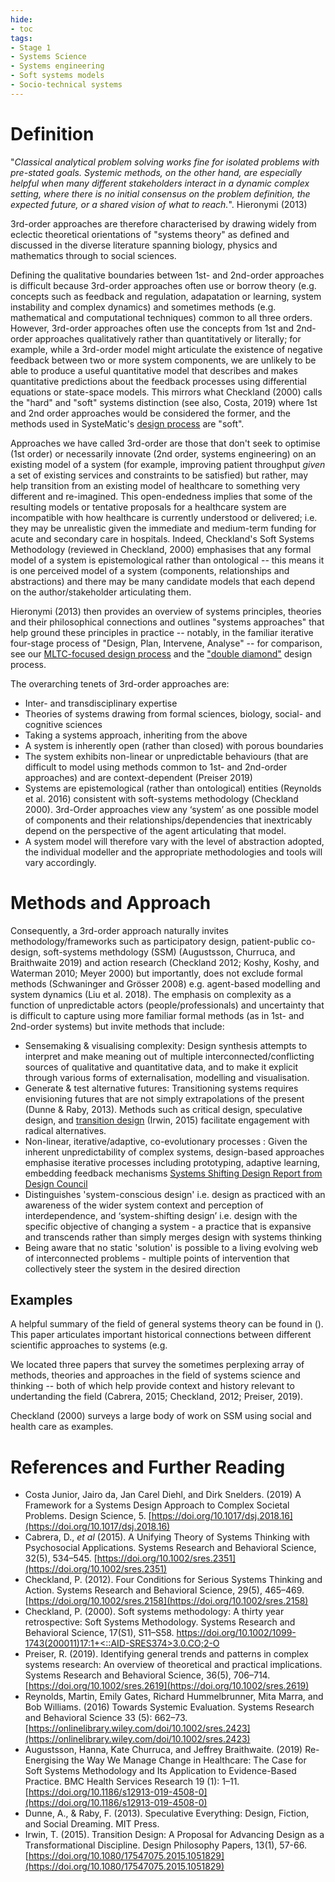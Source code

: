 ```yaml
---
hide:
- toc
tags:
- Stage 1
- Systems Science
- Systems engineering
- Soft systems models
- Socio-technical systems
---
```


# Definition
"*Classical analytical problem solving works fine for isolated problems with pre-stated goals. Systemic methods, on the other hand, are especially helpful when many different stakeholders interact in a dynamic complex setting, where there is no initial consensus on the problem definition, the expected future, or a shared vision of what to reach.*". Hieronymi (2013)

3rd-order approaches are therefore characterised by drawing widely from eclectic theoretical orientations of "systems theory" as defined and discussed in the diverse literature spanning biology, physics and mathematics through to social sciences.  

Defining the qualitative boundaries between 1st- and 2nd-order approaches is difficult because 3rd-order approaches often use or borrow theory (e.g. concepts such as feedback and regulation, adapatation or learning, system instability and complex dynamics) and sometimes methods (e.g. mathematical and computational techniques) common to all three orders.  However, 3rd-order approaches often use the concepts from 1st and 2nd-order approaches qualitatively rather than quantitatively or literally; for example, while a 3rd-order model might articulate the existence of negative feedback between two or more system components, we are unlikely to be able to produce a useful quantitative model that describes and makes quantitative predictions about the feedback processes using differential equations or state-space models.  This mirrors what Checkland (2000) calls the "hard" and "soft" systems distinction (see also, Costa, 2019) where 1st and 2nd order approaches would be considered the former, and the methods used in SysteMatic's [design process](https://systematic-nihr.github.io/transdisciplinary-synthesis-strategy/MLTC-learning-system-framework/) are "soft".  

Approaches we have called 3rd-order are those that don't seek to optimise (1st order) or necessarily innovate (2nd order, systems engineering) on an existing model of a system (for example, improving patient throughput *given* a set of existing services and constraints to be satisfied) but rather, may help transition from an existing model of healthcare to something very different and re-imagined.  This open-endedness implies that some of the resulting models or tentative proposals for a healthcare system are incompatible with how healthcare is currently understood or delivered; i.e. they may be unrealistic given the immediate and medium-term funding for acute and secondary care in hospitals.  Indeed, Checkland's Soft Systems Methodology (reviewed in Checkland, 2000) emphasises that any formal model of a system is epistemological rather than ontological -- this means it is one perceived model of a system (components, relationships and abstractions) and there may be many candidate models that each depend on the author/stakeholder articulating them.  

Hieronymi (2013) then provides an overview of systems principles, theories and their philosophical connections and outlines "systems approaches" that help ground these principles in practice -- notably, in the familiar iterative four-stage process of "Design, Plan, Intervene, Analyse" -- for comparison, see our [MLTC-focused design process](https://systematic-nihr.github.io/transdisciplinary-synthesis-strategy/MLTC-learning-system-framework/) and the ["double diamond"](https://en.wikipedia.org/wiki/Double_Diamond_(design_process_model)) design process.

The overarching tenets of 3rd-order approaches are:

 * Inter- and transdisciplinary expertise
 * Theories of systems drawing from formal sciences, biology, social- and cognitive sciences
 * Taking a systems approach, inheriting from the above
 * A system is inherently open (rather than closed) with porous boundaries
 * The system exhibits non-linear or unpredictable behaviours (that are difficult to model using methods common to 1st- and 2nd-order approaches) and are context-dependent (Preiser 2019)
 * Systems are epistemological (rather than ontological) entities (Reynolds et al. 2016) consistent with soft-systems methodology (Checkland 2000). 3rd-Order approaches view any ‘system’ as one possible model of components and their relationships/dependencies that inextricably depend on the perspective of the agent articulating that model.
 * A system model will therefore vary with the level of abstraction adopted, the individual modeller and the appropriate methodologies and tools will vary accordingly.

# Methods and Approach
Consequently, a 3rd-order approach naturally invites methodology/frameworks such as participatory design, patient-public co-design, soft-systems methdology (SSM) (Augustsson, Churruca, and Braithwaite 2019) and action research (Checkland 2012; Koshy, Koshy, and Waterman 2010; Meyer 2000) but importantly, does not exclude formal methods (Schwaninger and Grösser 2008) e.g. agent-based modelling and system dynamics (Liu et al. 2018). The emphasis on complexity as a function of unpredictable actors (people/professionals) and uncertainty that is difficult to capture using more familiar formal methods (as in 1st- and 2nd-order systems) but invite methods that include:

 * Sensemaking & visualising complexity: Design synthesis attempts to interpret and make meaning out of multiple interconnected/conflicting sources of qualitative and quantitative data, and to make it explicit through various forms of externalisation, modelling and visualisation.
 * Generate & test alternative futures: Transitioning systems requires envisioning futures that are not simply extrapolations of the present (Dunne & Raby, 2013). Methods such as critical design, speculative design, and [transition design](https://transitiondesignseminarcmu.net/the-transition-design-framework/) (Irwin, 2015) facilitate engagement with radical alternatives.
 * Non-linear, iterative/adaptive, co-evolutionary processes : Given the inherent unpredictability of complex systems, design-based approaches emphasise iterative processes including prototyping, adaptive learning, embedding feedback mechanisms [Systems Shifting Design Report from Design Council](https://www.designcouncil.org.uk/our-resources/archive/reports-resources/download-our-systems-shifting-design-report-1/)
 * Distinguishes 'system-conscious design' i.e. design as practiced with an awareness of the wider system context and perception of interdependence, and ‘system-shifting design’ i.e. design with the specific objective of changing a system - a practice that is expansive and transcends rather than simply merges design with systems thinking
 * Being aware that no static 'solution' is possible to a living evolving web of interconnected problems - multiple points of intervention that collectively steer the system in the desired direction

 
## Examples
A helpful summary of the field of general systems theory can be found in ().  This paper articulates important historical connections between different scientific approaches to systems (e.g. 

We located three papers that survey the sometimes perplexing array of methods, theories and approaches in the field of systems science and thinking -- both of which help provide context and history relevant to undertanding the field (Cabrera, 2015; Checkland, 2012; Preiser, 2019). 

Checkland (2000) surveys a large body of work on SSM using social and health care as examples.


# References and Further Reading
 * Costa Junior, Jairo da, Jan Carel Diehl, and Dirk Snelders. (2019) A Framework for a Systems Design Approach to Complex Societal Problems. Design Science, 5. [https://doi.org/10.1017/dsj.2018.16](https://doi.org/10.1017/dsj.2018.16)
 * Cabrera, D., *et al* (2015). A Unifying Theory of Systems Thinking with Psychosocial Applications. Systems Research and Behavioral Science, 32(5), 534–545. [https://doi.org/10.1002/sres.2351](https://doi.org/10.1002/sres.2351)
 * Checkland, P. (2012). Four Conditions for Serious Systems Thinking and Action. Systems Research and Behavioral Science, 29(5), 465–469. [https://doi.org/10.1002/sres.2158](https://doi.org/10.1002/sres.2158)
 * Checkland, P. (2000). Soft systems methodology: A thirty year retrospective: Soft Systems Methodology. Systems Research and Behavioral Science, 17(S1), S11–S58. [https://doi.org/10.1002/1099-1743(200011)17:1+<::AID-SRES374>3.0.CO;2-O](https://doi.org/10.1002/1099-1743(200011)17:1+<::AID-SRES374>3.0.CO;2-O)
 * Preiser, R. (2019). Identifying general trends and patterns in complex systems research: An overview of theoretical and practical implications. Systems Research and Behavioral Science, 36(5), 706–714. [https://doi.org/10.1002/sres.2619](https://doi.org/10.1002/sres.2619)
 * Reynolds, Martin, Emily Gates, Richard Hummelbrunner, Mita Marra, and Bob Williams. (2016) Towards Systemic Evaluation. Systems Research and Behavioral Science 33 (5): 662–73. [https://onlinelibrary.wiley.com/doi/10.1002/sres.2423](https://onlinelibrary.wiley.com/doi/10.1002/sres.2423)
 * Augustsson, Hanna, Kate Churruca, and Jeffrey Braithwaite. (2019) Re-Energising the Way We Manage Change in Healthcare: The Case for Soft Systems Methodology and Its Application to Evidence-Based Practice. BMC Health Services Research 19 (1): 1–11. [https://doi.org/10.1186/s12913-019-4508-0](https://doi.org/10.1186/s12913-019-4508-0)
 * Dunne, A., & Raby, F. (2013). Speculative Everything: Design, Fiction, and Social Dreaming. MIT Press.
 * Irwin, T. (2015). Transition Design: A Proposal for Advancing Design as a Transformational Discipline. Design Philosophy Papers, 13(1), 57-66. [https://doi.org/10.1080/17547075.2015.1051829](https://doi.org/10.1080/17547075.2015.1051829)




